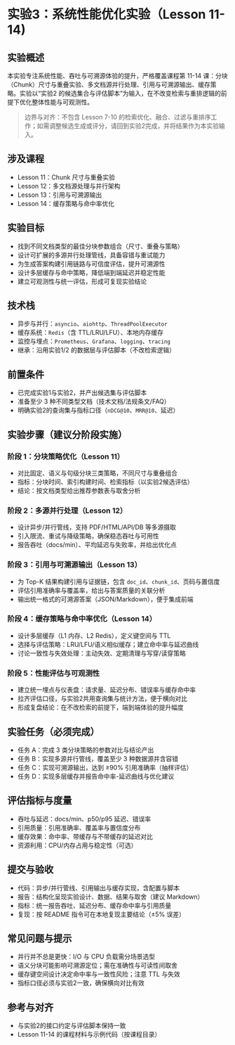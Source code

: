 # 实验3：系统性能优化实验（Lesson 11-14)

## 实验概述

本实验专注系统性能、吞吐与可溯源体验的提升，严格覆盖课程第 11-14 课：分块（Chunk）尺寸与重叠实验、多文档源并行处理、引用与可溯源输出、缓存策略。实验以“实验2 的候选集合与评估脚本”为输入，在不改变检索与重排逻辑的前提下优化整体性能与可观测性。

> 边界与对齐：不包含 Lesson 7-10 的检索优化、融合、过滤与重排序工作；如需调整候选生成或评分，请回到实验2完成，并将结果作为本实验输入。

## 涉及课程
- Lesson 11：Chunk 尺寸与重叠实验
- Lesson 12：多文档源处理与并行架构
- Lesson 13：引用与可溯源输出
- Lesson 14：缓存策略与命中率优化

## 实验目标
- 找到不同文档类型的最佳分块参数组合（尺寸、重叠与策略）
- 设计可扩展的多源并行处理管线，具备容错与重试能力
- 为生成答案构建引用链路与可信度评估，提升可溯源性
- 设计多层缓存与命中策略，降低端到端延迟并稳定性能
- 建立可观测性与统一评估，形成可复现实验结论

## 技术栈
- 异步与并行：`asyncio`、`aiohttp`、`ThreadPoolExecutor`
- 缓存系统：`Redis`（含 TTL/LRU/LFU）、本地内存缓存
- 监控与埋点：`Prometheus`、`Grafana`、`logging`、`tracing`
- 继承：沿用实验1/2 的数据层与评估脚本（不改检索逻辑）

## 前置条件
- 已完成实验1与实验2，并产出候选集与评估脚本
- 准备至少 3 种不同类型文档（技术文档/法规条文/FAQ）
- 明确实验2的查询集与指标口径（`nDCG@10`、`MRR@10`、延迟）

## 实验步骤（建议分阶段实施）

### 阶段 1：分块策略优化（Lesson 11）
- 对比固定、语义与句级分块三类策略，不同尺寸与重叠组合
- 指标：分块时间、索引构建时间、检索指标（以实验2候选评估）
- 结论：按文档类型给出推荐参数表与取舍分析

### 阶段 2：多源并行处理（Lesson 12）
- 设计异步/并行管线，支持 PDF/HTML/API/DB 等多源摄取
- 引入限流、重试与降级策略，确保稳态吞吐与可用性
- 报告吞吐（docs/min）、平均延迟与失败率，并给出优化点

### 阶段 3：引用与可溯源输出（Lesson 13）
- 为 Top-K 结果构建引用与证据链，包含 `doc_id`、`chunk_id`、页码与置信度
- 评估引用准确率与覆盖率，给出与答案质量的关联分析
- 输出统一格式的可溯源答案（JSON/Markdown），便于集成前端

### 阶段 4：缓存策略与命中率优化（Lesson 14）
- 设计多层缓存（L1 内存、L2 Redis），定义键空间与 TTL
- 选择与评估策略：LRU/LFU/语义相似缓存；建立命中率与延迟曲线
- 讨论一致性与失效处理：主动失效、定期清理与写穿/读穿策略

### 阶段 5：性能评估与可观测性
- 建立统一埋点与仪表盘：请求量、延迟分布、错误率与缓存命中率
- 拉齐评估口径，与实验2共用查询集与统计方法，便于横向对比
- 形成复盘结论：在不改检索的前提下，端到端体验的提升幅度

## 实验任务（必须完成）
- 任务 A：完成 3 类分块策略的参数对比与结论产出
- 任务 B：实现多源并行管线，覆盖至少 3 种数据源并含容错
- 任务 C：实现可溯源输出，达到 ≥90% 引用准确率（抽样评估）
- 任务 D：实现多层缓存并报告命中率-延迟曲线与优化建议

## 评估指标与度量
- 吞吐与延迟：docs/min、p50/p95 延迟、错误率
- 引用质量：引用准确率、覆盖率与置信度分布
- 缓存效果：命中率、带缓存与不带缓存的延迟对比
- 资源利用：CPU/内存占用与稳定性（可选）

## 提交与验收
- 代码：异步/并行管线、引用输出与缓存实现，含配置与脚本
- 报告：结构化呈现实验设计、数据、结果与取舍（建议 Markdown）
- 指标：统一报告吞吐、延迟分布、缓存命中率与引用质量
- 复现：按 README 指令可在本地复现主要结论（±5% 误差）

## 常见问题与提示
- 并行并不总是更快：I/O 与 CPU 负载需分场景选型
- 语义分块可能影响可溯源定位；需在准确性与可读性间取舍
- 缓存键空间设计决定命中率与一致性风险；注意 TTL 与失效
- 指标口径必须与实验2一致，确保横向对比有效

## 参考与对齐
- 与实验2的接口约定与评估脚本保持一致
- Lesson 11-14 的课程材料与示例代码（按课程目录）